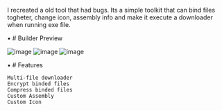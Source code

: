 
I recreated a old tool that had bugs. Its a simple toolkit that can bind files togheter, change icon, assembly info and make it execute a downloader when running exe file.


• # Builder Preview

![image](https://user-images.githubusercontent.com/107679019/174429898-4cc2de55-0223-4076-a34d-f2ff0391256c.png)
![image](https://user-images.githubusercontent.com/107679019/174429996-5c7ab1d9-dd2a-4db8-a015-213198f48d1d.png)
![image](https://user-images.githubusercontent.com/107679019/174430009-16b14c09-8d34-438f-a28f-7edca75469f8.png)

• # Features
```Multi-file binder
Multi-file downloader
Encrypt binded files
Compress binded files
Custom Assembly
Custom Icon
